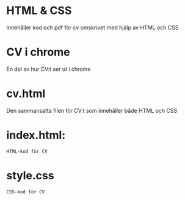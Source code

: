 # HTML & CSS 
 Innehåller kod och pdf för cv omskrivet med hjälp av HTML och CSS
  
  # CV i chrome
   En del av hur CV:t ser ut i chrome
  
  # cv.html
   Den sammansatta filen för CV:t som innehåller både HTML och CSS
 
  # index.html: 
    HTML-kod för CV

   # style.css 
    CSS-kod för CV

